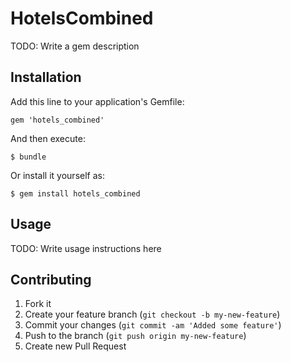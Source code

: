 # HotelsCombined

TODO: Write a gem description

## Installation

Add this line to your application's Gemfile:

    gem 'hotels_combined'

And then execute:

    $ bundle

Or install it yourself as:

    $ gem install hotels_combined

## Usage

TODO: Write usage instructions here

## Contributing

1. Fork it
2. Create your feature branch (`git checkout -b my-new-feature`)
3. Commit your changes (`git commit -am 'Added some feature'`)
4. Push to the branch (`git push origin my-new-feature`)
5. Create new Pull Request
